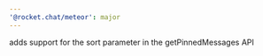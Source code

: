 ```yaml
---
'@rocket.chat/meteor': major
---
```


adds support for the sort parameter in the getPinnedMessages API
